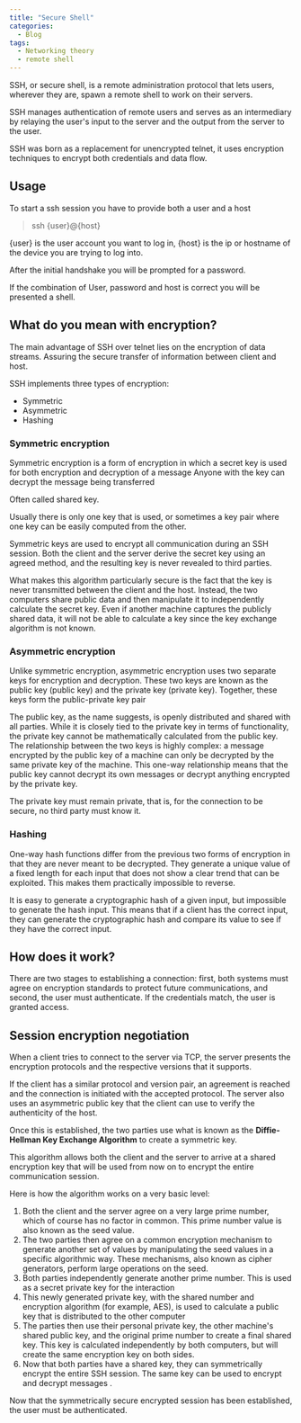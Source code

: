 ```yaml
---
title: "Secure Shell"
categories:
  - Blog
tags:
  - Networking theory
  - remote shell
---
```


SSH, or secure shell, is a remote administration protocol that lets users, wherever they are, spawn a remote shell to work on their servers.

SSH  manages authentication of remote users and serves as an intermediary by relaying the user's input to the server and the output from the server to the user.

SSH was born as a replacement for unencrypted telnet, it uses encryption techniques to encrypt both credentials and data flow.

<h2>Usage</h2>

To start a ssh session you have to provide both a user and a host

> ssh {user}@{host}

{user} is the user account you want to log in, {host} is the ip or hostname of the device you are trying to log into.

After the initial handshake you will be prompted for a password.

If the combination of User, password and host is correct you will be presented a shell. 

<h2>What do you mean with encryption?</h2>

The main advantage of SSH over telnet lies on the encryption of data streams. Assuring the secure transfer of information between client and host.

SSH implements three types of encryption:

<ul>
<li>Symmetric</li>
<li>Asymmetric</li>
<li>Hashing</li>
</ul>

<h3>Symmetric encryption</h3>

Symmetric encryption is a form of encryption in which a secret key is used for both encryption and decryption of a message
Anyone with the key can decrypt the message being transferred

Often called shared key. 

Usually there is only one key that is used, or sometimes a key pair where one key can be easily computed from the other.

Symmetric keys are used to encrypt all communication during an SSH session. Both the client and the server derive the secret key using an agreed method, and the resulting key is never revealed to third parties. 

What makes this algorithm particularly secure is the fact that the key is never transmitted between the client and the host. Instead, the two computers share public data and then manipulate it to independently calculate the secret key. Even if another machine captures the publicly shared data, it will not be able to calculate a key since the key exchange algorithm is not known.

<h3>Asymmetric encryption</h3>

Unlike symmetric encryption, asymmetric encryption uses two separate keys for encryption and decryption. These two keys are known as the public key (public key) and the private key (private key). Together, these keys form the public-private key pair

The public key, as the name suggests, is openly distributed and shared with all parties. While it is closely tied to the private key in terms of functionality, the private key cannot be mathematically calculated from the public key. The relationship between the two keys is highly complex: a message encrypted by the public key of a machine can only be decrypted by the same private key of the machine. This one-way relationship means that the public key cannot decrypt its own messages or decrypt anything encrypted by the private key.

The private key must remain private, that is, for the connection to be secure, no third party must know it.

<h3>Hashing</h3>

One-way hash functions differ from the previous two forms of encryption in that they are never meant to be decrypted. They generate a unique value of a fixed length for each input that does not show a clear trend that can be exploited. This makes them practically impossible to reverse.

It is easy to generate a cryptographic hash of a given input, but impossible to generate the hash input. This means that if a client has the correct input, they can generate the cryptographic hash and compare its value to see if they have the correct input.

<h2>How does it work?</h2>

There are two stages to establishing a connection: first, both systems must agree on encryption standards to protect future communications, and second, the user must authenticate. If the credentials match, the user is granted access.

<h2>Session encryption negotiation</h2>

When a client tries to connect to the server via TCP, the server presents the encryption protocols and the respective versions that it supports. 

If the client has a similar protocol and version pair, an agreement is reached and the connection is initiated with the accepted protocol. The server also uses an asymmetric public key that the client can use to verify the authenticity of the host.

Once this is established, the two parties use what is known as the <b>Diffie-Hellman Key Exchange Algorithm</b> to create a symmetric key. 

This algorithm allows both the client and the server to arrive at a shared encryption key that will be used from now on to encrypt the entire communication session.

Here is how the algorithm works on a very basic level:

<ol>
<li>Both the client and the server agree on a very large prime number, which of course has no factor in common. This prime number value is also known as the seed value.</li>

<li>The two parties then agree on a common encryption mechanism to generate another set of values ​​by manipulating the seed values ​​in a specific algorithmic way.
These mechanisms, also known as cipher generators, perform large operations on the seed. </li>

<li> Both parties independently generate another prime number. This is used as a secret private key for the interaction</li>

<li>This newly generated private key, with the shared number and encryption algorithm (for example, AES), is used to calculate a public key that is distributed to the other computer</li>

<li>The parties then use their personal private key, the other machine's shared public key, and the original prime number to create a final shared key. This key is calculated independently by both computers, but will create the same encryption key on both sides.</li>

<li>Now that both parties have a shared key, they can symmetrically encrypt the entire SSH session. The same key can be used to encrypt and decrypt messages .</li>

</ol>

Now that the symmetrically secure encrypted session has been established, the user must be authenticated.


